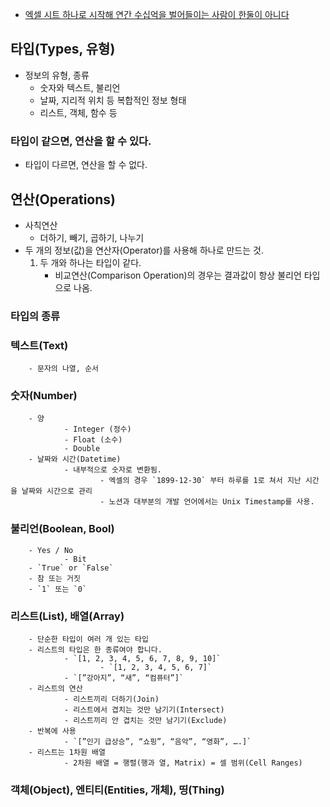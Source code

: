 - [엑셀 시트 하나로 시작해 연간 수십억을 벌어들이는 사람이 한둘이 아니다](https://disquiet.io/@grum_jeon/makerlog/%EC%97%91%EC%85%80-%EC%8B%9C%ED%8A%B8-%ED%95%98%EB%82%98%EB%A1%9C-%EC%8B%9C%EC%9E%91%ED%95%B4-%EC%97%B0%EA%B0%84-%EC%88%98%EC%8B%AD%EC%96%B5%EC%9D%84-%EB%B2%8C%EC%96%B4%EB%93%A4%EC%9D%B4%EB%8A%94-%EC%82%AC%EB%9E%8C%EC%9D%B4-%ED%95%9C%EB%91%98%EC%9D%B4-%EC%95%84%EB%8B%88%EB%8B%A4-feat-9%EC%B2%9C%EC%96%B5-%EC%83%81%EC%9E%A5%ED%9A%8C%EC%82%AC-%ED%8F%AC%ED%95%A8)

## 타입(Types, 유형)

- 정보의 유형, 종류
    - 숫자와 텍스트, 불리언
    - 날짜, 지리적 위치 등 복합적인 정보 형태
    - 리스트, 객체, 함수 등

### 타입이 같으면, 연산을 할 수 있다.

- 타입이 다르면, 연산을 할 수 없다.

## 연산(Operations)

- 사칙연산
    - 더하기, 빼기, 곱하기, 나누기
- 두 개의 정보(값)을 연산자(Operator)를 사용해 하나로 만드는 것.
    1. 두 개와 하나는 타입이 같다.
        - 비교연산(Comparison Operation)의 경우는 결과값이 항상 불리언 타입으로 나옴.

### 타입의 종류



### 텍스트(Text)

		- 문자의 나열, 순서

### 숫자(Number)

		- 양
				- Integer (정수)
				- Float (소수)
				- Double
		- 날짜와 시간(Datetime)
				- 내부적으로 숫자로 변환됨.
						- 엑셀의 경우 `1899-12-30` 부터 하루를 1로 쳐서 지난 시간을 날짜와 시간으로 관리
						- 노션과 대부분의 개발 언어에서는 Unix Timestamp를 사용.

### 불리언(Boolean, Bool)

		- Yes / No
				- Bit
		- `True` or `False`
		- 참 또는 거짓
		- `1` 또는 `0`

### 리스트(List), 배열(Array)

		- 단순한 타입이 여러 개 있는 타입
		- 리스트의 타입은 한 종류여야 합니다.
				- `[1, 2, 3, 4, 5, 6, 7, 8, 9, 10]`
						- `[1, 2, 3, 4, 5, 6, 7]`
				- `[”강아지”, “새”, “컴퓨터”]`
		- 리스트의 연산
				- 리스트끼리 더하기(Join)
				- 리스트에서 겹치는 것만 남기기(Intersect)
				- 리스트끼리 안 겹치는 것만 남기기(Exclude)
		- 반복에 사용
				- `[”인기 급상승”, “쇼핑”, “음악”, “영화”, ….]`
		- 리스트는 1차원 배열
				- 2차원 배열 = 행렬(행과 열, Matrix) = 셀 범위(Cell Ranges)

### **객체**(Object), **엔티티**(Entities, 개체), **띵**(Thing)
